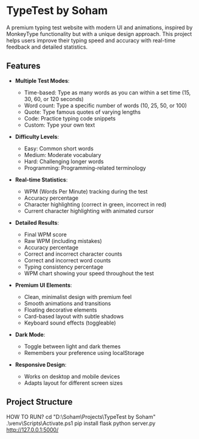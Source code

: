# TypeTest by Soham

A premium typing test website with modern UI and animations, inspired by MonkeyType functionality but with a unique design approach. This project helps users improve their typing speed and accuracy with real-time feedback and detailed statistics.

## Features

- **Multiple Test Modes**:
  - Time-based: Type as many words as you can within a set time (15, 30, 60, or 120 seconds)
  - Word count: Type a specific number of words (10, 25, 50, or 100)
  - Quote: Type famous quotes of varying lengths
  - Code: Practice typing code snippets
  - Custom: Type your own text

- **Difficulty Levels**:
  - Easy: Common short words
  - Medium: Moderate vocabulary
  - Hard: Challenging longer words
  - Programming: Programming-related terminology

- **Real-time Statistics**:
  - WPM (Words Per Minute) tracking during the test
  - Accuracy percentage
  - Character highlighting (correct in green, incorrect in red)
  - Current character highlighting with animated cursor

- **Detailed Results**:
  - Final WPM score
  - Raw WPM (including mistakes)
  - Accuracy percentage
  - Correct and incorrect character counts
  - Correct and incorrect word counts
  - Typing consistency percentage
  - WPM chart showing your speed throughout the test

- **Premium UI Elements**:
  - Clean, minimalist design with premium feel
  - Smooth animations and transitions
  - Floating decorative elements
  - Card-based layout with subtle shadows
  - Keyboard sound effects (toggleable)

- **Dark Mode**:
  - Toggle between light and dark themes
  - Remembers your preference using localStorage

- **Responsive Design**:
  - Works on desktop and mobile devices
  - Adapts layout for different screen sizes

## Project Structure


HOW TO RUN?
cd "D:\Soham\Projects\TypeTest by Soham"
.\venv\Scripts\Activate.ps1
pip install flask
python server.py
http://127.0.0.1:5000/

